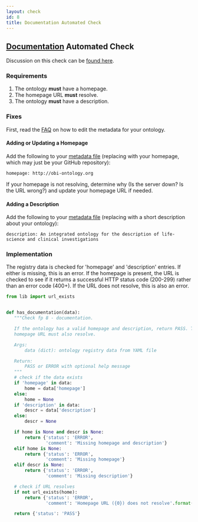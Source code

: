 ```yaml
---
layout: check
id: 8
title: Documentation Automated Check
---
```


## [Documentation](http://obofoundry.org/principles/fp-008-documented.html) Automated Check

Discussion on this check can be [found here](https://github.com/OBOFoundry/OBOFoundry.github.io/issues/1009).

### Requirements

1. The ontology **must** have a homepage.
2. The homepage URL **must** resolve.
3. The ontology **must** have a description.

### Fixes

First, read the [FAQ](http://obofoundry.github.io/faq/how-do-i-edit-metadata.html) on how to edit the metadata for your ontology.

#### Adding or Updating a Homepage

Add the following to your [metadata file](https://github.com/OBOFoundry/OBOFoundry.github.io/tree/master/ontology) (replacing with your homepage, which may just be your GitHub repository):

```
homepage: http://obi-ontology.org
```

If your homepage is not resolving, determine why (Is the server down? Is the URL wrong?) and update your homepage URL if needed.

#### Adding a Description

Add the following to your [metadata file](https://github.com/OBOFoundry/OBOFoundry.github.io/tree/master/ontology) (replacing with a short description about your ontology):

```
description: An integrated ontology for the description of life-science and clinical investigations
```

### Implementation

The registry data is checked for 'homepage' and 'description' entries. If either is missing, this is an error. If the homepage is present, the URL is checked to see if it returns a successful HTTP status code (200-299) rather than an error code (400+). If the URL does not resolve, this is also an error.


```python
from lib import url_exists


def has_documentation(data):
   """Check fp 8 - documentation.

   If the ontology has a valid homepage and description, return PASS. The
   homepage URL must also resolve.

   Args:
       data (dict): ontology registry data from YAML file

   Return:
       PASS or ERROR with optional help message
   """
   # check if the data exists
   if 'homepage' in data:
       home = data['homepage']
   else:
       home = None
   if 'description' in data:
       descr = data['description']
   else:
       descr = None

   if home is None and descr is None:
       return {'status': 'ERROR',
               'comment': 'Missing homepage and description'}
   elif home is None:
       return {'status': 'ERROR',
               'comment': 'Missing homepage'}
   elif descr is None:
       return {'status': 'ERROR',
               'comment': 'Missing description'}

   # check if URL resolves
   if not url_exists(home):
       return {'status': 'ERROR',
               'comment': 'Homepage URL ({0}) does not resolve'.format(home)}

   return {'status': 'PASS'}
```
